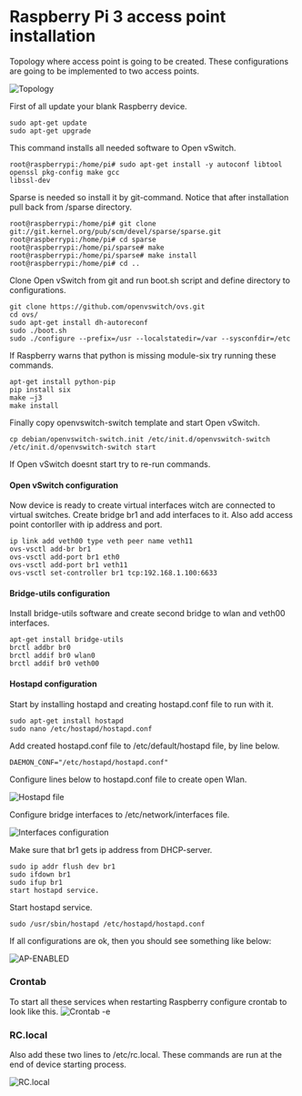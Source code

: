 # Raspberry Pi 3 access point installation
Topology where access point is going to be created. These configurations are going to be implemented to two access points. 

![Topology](https://cybertrust.labranet.jamk.fi/cf2017/overflow/raw/master/pictures/topologia3.png)

First of all update your blank Raspberry device.
```
sudo apt-get update
sudo apt-get upgrade
```
This command installs all needed software to Open vSwitch.
```
root@raspberrypi:/home/pi# sudo apt-get install -y autoconf libtool openssl pkg-config make gcc 
libssl-dev
```
Sparse is needed so install it by git-command. Notice that after installation pull back from /sparse directory.
```
root@raspberrypi:/home/pi# git clone git://git.kernel.org/pub/scm/devel/sparse/sparse.git
root@raspberrypi:/home/pi# cd sparse
root@raspberrypi:/home/pi/sparse# make
root@raspberrypi:/home/pi/sparse# make install
root@raspberrypi:/home/pi# cd ..
```
Clone Open vSwitch from git and run boot.sh script and define directory to configurations.
```
git clone https://github.com/openvswitch/ovs.git
cd ovs/
sudo apt-get install dh-autoreconf
sudo ./boot.sh
sudo ./configure --prefix=/usr --localstatedir=/var --sysconfdir=/etc
```
If Raspberry warns that python is missing module-six try running these commands.
```
apt-get install python-pip
pip install six
make –j3
make install
```
Finally copy openvswitch-switch template and start Open vSwitch.
```
cp debian/openvswitch-switch.init /etc/init.d/openvswitch-switch
/etc/init.d/openvswitch-switch start
```
If Open vSwitch doesnt start try to re-run commands.
#### Open vSwitch configuration
Now device is ready to create virtual interfaces witch are connected to virtual switches. Create bridge br1 and add interfaces to it. Also add access point contorller with ip address and port.
```
ip link add veth00 type veth peer name veth11
ovs-vsctl add-br br1
ovs-vsctl add-port br1 eth0
ovs-vsctl add-port br1 veth11
ovs-vsctl set-controller br1 tcp:192.168.1.100:6633
```
#### Bridge-utils configuration
Install bridge-utils software and create second bridge to wlan and veth00 interfaces.
```
apt-get install bridge-utils
brctl addbr br0
brctl addif br0 wlan0
brctl addif br0 veth00
```
#### Hostapd configuration
Start by installing hostapd and creating hostapd.conf file to run with it.
```
sudo apt-get install hostapd
sudo nano /etc/hostapd/hostapd.conf
```
Add created hostapd.conf file to /etc/default/hostapd file, by line below.
```
DAEMON_CONF="/etc/hostapd/hostapd.conf"
```
Configure lines below to hostapd.conf file to create open Wlan.

![Hostapd file](https://cybertrust.labranet.jamk.fi/cf2017/overflow/raw/master/pictures/hostapd.png)

Configure bridge interfaces to /etc/network/interfaces file.

![Interfaces configuration](https://cybertrust.labranet.jamk.fi/cf2017/overflow/raw/master/pictures/interfaces.png)

Make sure that br1 gets ip address from DHCP-server.
```
sudo ip addr flush dev br1
sudo ifdown br1 
sudo ifup br1
start hostapd service.
```
Start hostapd service.
```
sudo /usr/sbin/hostapd /etc/hostapd/hostapd.conf
```

If all configurations are ok, then you should see something like below:

![AP-ENABLED](https://cybertrust.labranet.jamk.fi/cf2017/overflow/raw/master/pictures/hostapd-start.png)
### Crontab
To start all these services when restarting Raspberry configure crontab to look like this.
![Crontab -e](https://cybertrust.labranet.jamk.fi/cf2017/overflow/raw/master/pictures/crontab.png)

### RC.local

Also add these two lines to /etc/rc.local. These commands are run at the end of device starting process.

![RC.local](https://cybertrust.labranet.jamk.fi/cf2017/overflow/raw/master/pictures/rclocal.png)




